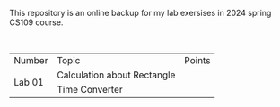 <!--README for Lab-->

This repository is an online backup for my lab exersises in 2024 spring CS109 course.

<br>

<!--Lab Title-->

<table>
    <tr>
        <td>Number</td>
        <td>Topic</td>
        <td>Points</td>
    </tr>
    <tr>
        <td rowspan="2">Lab 01</td>
        <td>Calculation about Rectangle</td>
    </tr>
    <tr>
        <td>Time Converter</td>
    </tr>
</table>